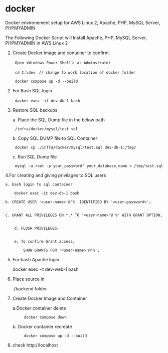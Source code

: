 # docker
Docker environement setup for AWS Linux 2, Apache, PHP, MySQL Server, PHPMYADMIN

The Following Docker Script will Install Apache, PHP, MySQL Server, PHPMYADMIN in AWS Linux 2

1. Create Docker image and container to confirm.
	
 		Open <Windows Power Shell＞ as Adminstrator
	
 		cd C:\dev　// change to work location of docker folder		
	
 		docker compose up -d --build


2. For Bash SQL login															

		docker exec -it dev-db-1 bash　


3. Restore SQL backups
	
   	a. Place the SQL Dump file in the below path
	
  		/infra/docker/mysql/test.sql	

   	b. Copy SQL DUMP file to SQL Container
	
  		docker cp ./infra/docker/mysql/test.sql dev-db-1:/tmp/	
	
 	c. Run SQL Dump file
	
  		mysql -u root -p'your_password' your_database_name < /tmp/test.sql


4.For creating and giving privilages to SQL users

	a. bash login to sql container
  
		docker exec -it dev-db-1 bash
  
   	b. CREATE USER '<user-name>'@'%' IDENTIFIED BY '<user-password>';

  
  	c. GRANT ALL PRIVILEGES ON *.* TO '<user-name>'@'%' WITH GRANT OPTION;
  	
  
    	d. FLUSH PRIVILEGES;
  	
   	
    	e. To confirm Grant access,
      
      		SHOW GRANTS FOR '<user-name>'@'%';

5. For bash Apache login

   	docker exec -it dev-web-1 bash

6. Place source in

   	./backend folder

7. Create Docker Image and Container
	
 	a.Docker container delete
	
      		docker compose down		
	
	 b. Docker container recreate		
	
      		docker compose up -d --build		

9. check http://localhost
